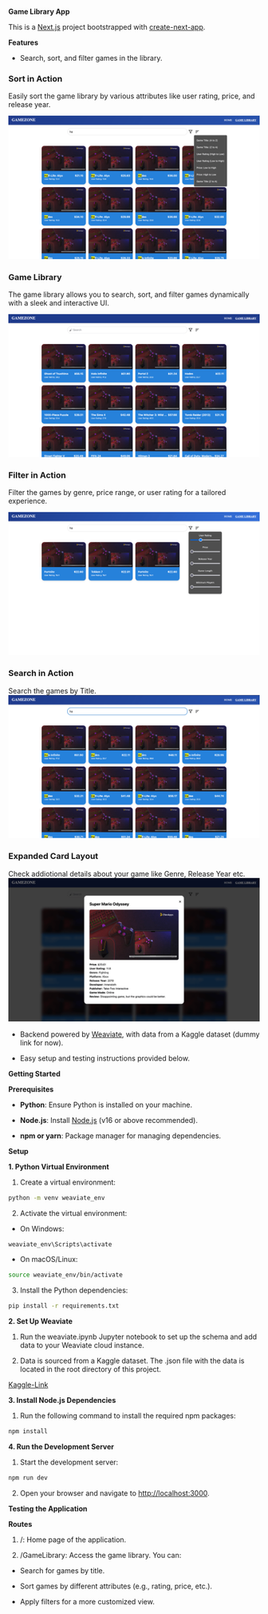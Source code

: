 **Game Library App**

This is a [Next.js](https://nextjs.org) project bootstrapped with [create-next-app](https://nextjs.org/docs/app/api-reference/cli/create-next-app).

**Features**

-  Search, sort, and filter games in the library.

### Sort in Action
Easily sort the game library by various attributes like user rating, price, and release year.

![Sort in Action](./screenshots/sort.png)

### Game Library
The game library allows you to search, sort, and filter games dynamically with a sleek and interactive UI.

![Game Library](./screenshots/gamelibrary.png)

### Filter in Action
Filter the games by genre, price range, or user rating for a tailored experience.

![Filter in Action](./screenshots/filter.png)

### Search in Action 
Search the games by Title. 
![Search in Action](./screenshots/search.png)

### Expanded Card Layout 
Check addiotional details about your game like Genre, Release Year etc.
![Expanded Card](./screenshots/expandedcard.png)


-  Backend powered by [Weaviate](https://weaviate.io), with data from a Kaggle dataset (dummy link for now).

-  Easy setup and testing instructions provided below.



**Getting Started**

**Prerequisites**

-  **Python**: Ensure Python is installed on your machine.

-  **Node.js**: Install [Node.js](https://nodejs.org/) (v16 or above recommended).

-  **npm or yarn**: Package manager for managing dependencies.



**Setup**

**1\. Python Virtual Environment**

1.  Create a virtual environment:


```bash
python -m venv weaviate_env
```

2.  Activate the virtual environment:

-  On Windows:

```bash
weaviate_env\Scripts\activate
```

-  On macOS/Linux:

```bash
source weaviate_env/bin/activate
```

3.  Install the Python dependencies:
```bash
pip install -r requirements.txt
```
**2\. Set Up Weaviate**

1.  Run the weaviate.ipynb Jupyter notebook to set up the schema and add data to your Weaviate cloud instance.

2.  Data is sourced from a Kaggle dataset. The .json file with the data is located in the root directory of this project.

[Kaggle-Link](https://www.kaggle.com/datasets/jahnavipaliwal/video-game-reviews-and-ratings/data)

**3\. Install Node.js Dependencies**

1.  Run the following command to install the required npm packages:
```bash
npm install
```
**4\. Run the Development Server**

1.  Start the development server:
```bash
npm run dev
```
2.  Open your browser and navigate to <http://localhost:3000>.

**Testing the Application**

**Routes**

1.  /: Home page of the application.

2.  /GameLibrary: Access the game library. You can:

-  Search for games by title.

-  Sort games by different attributes (e.g., rating, price, etc.).

-  Apply filters for a more customized view.




